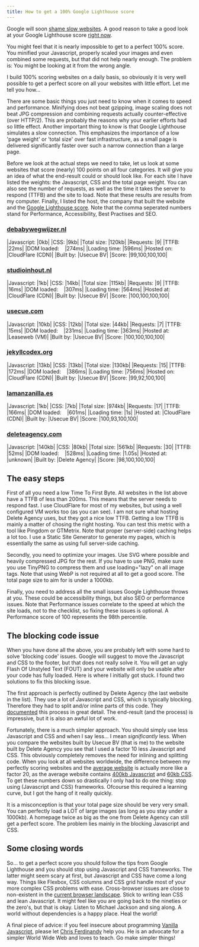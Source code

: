 ```yaml
---
title: How to get a 100% Google Lighthouse score
---
```


Google will soon [shame slow websites](/blog/google-will-shame-slow-websites). A good reason to take a good look at your Google Lighthouse score [right now](https://web.dev/). 

You might feel that it is nearly impossible to get to a perfect 100% score. You minified your Javascript, properly scaled your images and even combined some requests, but that did not help nearly enough. The problem is: You might be looking at it from the wrong angle. 

I build 100% scoring websites on a daily basis, so obviously it is very well possible to get a perfect score on all your websites with little effort. Let me tell you how...

There are some basic things you just need to know when it comes to speed and performance. Minifying does not beat gzipping, image scaling does not beat JPG compression and combining requests actually counter-effective (over HTTP/2). This are probably the reasons why your earlier efforts had so little effect. Another important thing to know is that Google Lighthouse simulates a slow connection. This emphasizes the importance of a low 'page weight' or 'total size' over fast infrastructure, as a small page is delivered significantly faster over such a narrow connection than a large page.

Before we look at the actual steps we need to take, let us look at some websites that score (nearly) 100 points on all four categories. It will give you an idea of what the end-result could or should look like. For each site I have listed the weights: the Javascript, CSS and the total page weight. You can also see the number of requests, as well as the time it takes the server to respond (TTFB) and the site to load. Note that these results are results from my computer. Finally, I listed the host, the company that built the website and the [Google Lighthouse score](/blog/google-lighthouse-score). Note that the comma seperated numbers stand for Performance, Accessibility, Best Practises and SEO.

### [debabywegwijzer.nl](https://www.debabywegwijzer.nl/)

|Javascript: |0kb|
|CSS: |9kb|
|Total size: |120kb|
|Requests: |9|
|TTFB: |22ms|
|DOM loaded: &nbsp; &nbsp;|274ms|
|Loading time: |596ms|
|Hosted on: |CloudFlare (CDN)|
|Built by: |Usecue BV|
|Score: |99,100,100,100|

### [studioinhout.nl](https://www.studioinhout.nl/)

|Javascript: |1kb|
|CSS: |14kb|
|Total size: |115kb|
|Requests: |9|
|TTFB: |16ms|
|DOM loaded: &nbsp; &nbsp;|307ms|
|Loading time: |564ms|
|Hosted at: |CloudFlare (CDN)|
|Built by: |Usecue BV|
|Score: |100,100,100,100|

### [usecue.com](https://www.usecue.com/)

|Javascript: |10kb|
|CSS: |12kb|
|Total size: |44kb|
|Requests: |7|
|TTFB: |15ms|
|DOM loaded: &nbsp; &nbsp;|231ms|
|Loading time: |363ms|
|Hosted at: |Leaseweb (VM)|
|Built by: |Usecue BV|
|Score: |100,100,100,100|

### [jekyllcodex.org](https://jekyllcodex.org/)

|Javascript: |13kb|
|CSS: |13kb|
|Total size: |130kb|
|Requests: |15|
|TTFB: |172ms|
|DOM loaded: &nbsp; &nbsp;|386ms|
|Loading time: |756ms|
|Hosted on: |CloudFlare (CDN)|
|Built by: |Usecue BV|
|Score: |99,92,100,100|

### [lamanzanilla.es](https://lamanzanilla.es/)

|Javascript: |1kb|
|CSS: |7kb|
|Total size: |974kb|
|Requests: |17|
|TTFB: |166ms|
|DOM loaded: &nbsp; &nbsp;|601ms|
|Loading time: |1s|
|Hosted at: |CloudFlare (CDN)|
|Built by: |Usecue BV|
|Score: |100,93,100,100|

### [deleteagency.com](https://www.deleteagency.com/)

|Javascript: |140kb|
|CSS: |80kb|
|Total size: |561kb|
|Requests: |30|
|TTFB: |52ms|
|DOM loaded: &nbsp; &nbsp;|528ms|
|Loading time: |1.05s|
|Hosted at: |unknown|
|Built by: |Delete Agency|
|Score: |98,100,100,100|

## The easy steps

First of all you need a low Time To First Byte. All websites in the list above have a TTFB of less than 200ms. This means that the server needs to respond fast. I use CloudFlare for most of my websites, but using a well configured VM works too (as you can see). I am not sure what hosting Delete Agency uses, but they got a nice low TTFB. Getting a low TTFB is mainly a matter of chosing the right hosting. You can test this metric with a tool like Pingdom or GTMetrix. Note that proper (server-side) caching helps a lot too. I use a Static Site Generator to generate my pages, which is essentially the same as using full server-side caching.

Secondly, you need to optimize your images. Use SVG where possible and heavily compressed JPG for the rest. If you have to use PNG, make sure you use TinyPNG to compress them and use loading="lazy" on all image tags. Note that using WebP is not required at all to get a good score. The total page size to aim for is under a 1000kb.

Finally, you need to address all the small issues Google Lighthouse throws at you. These could be accessibility things, but also SEO or performance issues. Note that Performance issues correlate to the speed at which the site loads, not to the checklist, so fixing these issues is optional. A Performance score of 100 represents the 98th percentile.

## The blocking code issue

When you have done all the above, you are probably left with some hard to solve 'blocking code' issues. Google will suggest to move the Javascript and CSS to the footer, but that does not really solve it. You will get an ugly Flash Of Unstyled Text (FOUT) and your website will only be usable after your code has fully loaded. Here is where I initially got stuck. I found two solutions to fix this blocking issue.

The first approach is perfectly outlined by Delete Agency (the last website in the list). They use a lot of Javascript and CSS, which is typically blocking. Therefore they had to split and/or inline parts of this code. They [documented](https://www.deleteagency.com/blog/how-to-get-a-100-percents-lighthouse-performance-score) this process in great detail. The end-result (and the process) is impressive, but it is also an awful lot of work.

Fortunately, there is a much simpler approach. You should simply use less Javascript and CSS and when I say less... I mean *significantly* less. When you compare the websites built by Usecue BV (that is me) to the website built by Delete Agency you see that I used a factor 10 less Javascript and CSS. This obviously completely removes the need for inlining and splitting code. When you look at all websites worldwide, the difference between my perfectly scoring websites and the [average website](https://www.igvita.com/2016/01/12/the-average-page-is-a-myth/) is actually more like a factor 20, as the average website contains [400kb Javascript](https://httparchive.org/reports/state-of-javascript#bytesJs) and [60kb CSS](https://httparchive.org/reports/page-weight#bytesCss). To get these numbers down so drastically I only had to do one thing: stop using (Javascript and CSS) frameworks. Ofcourse this required a learning curve, but I got the hang of it really quickly.

It is a misconception is that your total page size should be very very small. You can perfectly load a LOT of large images (as long as you stay under a 1000kb). A homepage twice as big as the one from Delete Agency can still get a perfect score. The problem lies mainly in the blocking Javascript and CSS.

## Some closing words

So... to get a perfect score you should follow the tips from Google Lighthouse and you should stop using Javascript and CSS frameworks. The latter might seem scary at first, but Javascript and CSS have come a long way. Things like Flexbox, CSS columns and CSS grid handle most of your more complex CSS problems with ease. Cross-browser issues are close to non-existent in the [current browser landscape](https://www.netmarketshare.com/browser-market-share.aspx). Stick to writing lean CSS and lean Javascript. It might feel like you are going back to the nineties or the zero's, but that is okay. Listen to Michael Jackson and sing along. A world without dependencies is a happy place. Heal the world!

A final piece of advice: if you feel insecure about programming [Vanilla Javascript](https://gomakethings.com/), please let [Chris Ferdinandy](https://gomakethings.com/) help you. He is an advocate for a simpler World Wide Web and loves to teach. Go make simpler things!